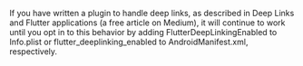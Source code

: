 If you have written a plugin to handle deep links, as described in
Deep Links and Flutter applications
(a free article on Medium),
it will continue to work until you opt in to this behavior by adding
FlutterDeepLinkingEnabled to Info.plist or
flutter_deeplinking_enabled to AndroidManifest.xml, respectively.
